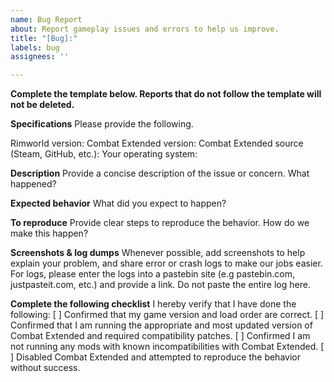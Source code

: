 ```yaml
---
name: Bug Report
about: Report gameplay issues and errors to help us improve.
title: "[Bug]:"
labels: bug
assignees: ''

---
```


**Complete the template below. Reports that do not follow the template will not be deleted.**

**Specifications**
Please provide the following.

Rimworld version:
Combat Extended version:
Combat Extended source (Steam, GitHub, etc.):
Your operating system:

**Description**
Provide a concise description of the issue or concern. What happened?

**Expected behavior**
What did you expect to happen?

**To reproduce**
Provide clear steps to reproduce the behavior. How do we make this happen?

**Screenshots & log dumps**
Whenever possible, add screenshots to help explain your problem, and share error or crash logs to make our jobs easier. For logs, please enter the logs into a pastebin site (e.g pastebin.com, justpasteit.com, etc.) 
and provide a link. Do not paste the entire log here. 

**Complete the following checklist**
I hereby verify that I have done the following:
[ ] Confirmed that my game version and load order are correct.
[ ] Confirmed that I am running the appropriate and most updated version of Combat Extended and required compatibility patches.
[ ] Confirmed I am not running any mods with known incompatibilities with Combat Extended.
[ ] Disabled Combat Extended and attempted to reproduce the behavior without success.
